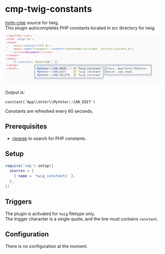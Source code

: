 # cmp-twig-constants

[nvim-cmp](https://github.com/hrsh7th/nvim-cmp) source for twig.  
This plugin autocompletes PHP constants located in src directory for twig.  

![Autocomplete](./docs/autocomplete.png)

Output is:  
```twig
constant('App\\Voter\\MyVoter::CAN_EDIT')
```

Constants are refreshed every 60 seconds.

## Prerequisites
- [ripgrep](https://github.com/BurntSushi/ripgrep) to search for 
PHP constants.

## Setup

```lua
require('cmp').setup({
  sources = {
    { name = 'twig_constants' },
  },
})
```

## Triggers

The plugin is activated for `twig` filetype only.  
The trigger character is a single quote, and the line must contains `constant`.

## Configuration

There is no configuration at the moment.
